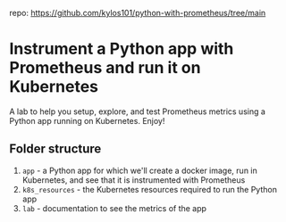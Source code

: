 repo: https://github.com/kylos101/python-with-prometheus/tree/main

# Instrument a Python app with Prometheus and run it on Kubernetes

A lab to help you setup, explore, and test Prometheus metrics using a Python app running on Kubernetes. Enjoy!

## Folder structure

1. `app` - a Python app for which we'll create a docker image, run in Kubernetes, and see that it is instrumented with Prometheus
2. `k8s_resources` - the Kubernetes resources required to run the Python app
3. `lab` - documentation to see the metrics of the app